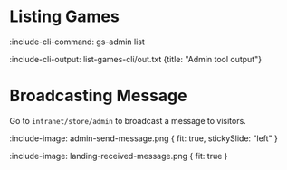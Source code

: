 # Listing Games 

:include-cli-command: gs-admin list  

:include-cli-output: list-games-cli/out.txt {title: "Admin tool output"} 

# Broadcasting Message

Go to `intranet/store/admin` to broadcast a message to visitors.

:include-image: admin-send-message.png { fit: true, stickySlide: "left" }

:include-image: landing-received-message.png { fit: true }
 
